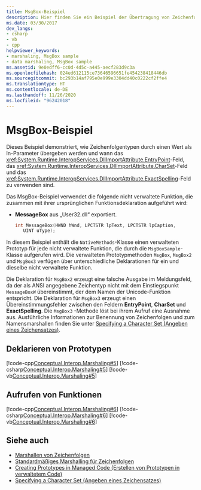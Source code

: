 ```yaml
---
title: MsgBox-Beispiel
description: Hier finden Sie ein Beispiel der Übertragung von Zeichenfolgentypen durch Werte als In-Parameter mithilfe von MsgBox. Es zeigt, wann die Felder EntryPoint, CharSet und ExactSpelling in .NET verwendet werden sollen.
ms.date: 03/30/2017
dev_langs:
- csharp
- vb
- cpp
helpviewer_keywords:
- marshaling, MsgBox sample
- data marshaling, MsgBox sample
ms.assetid: 9e0edff6-cc0d-4d5c-a445-aecf283d9c3a
ms.openlocfilehash: 024ed612115ce73646596651fe454238418446db
ms.sourcegitcommit: bc293b14af795e0e999e3304dd40c0222cf2ffe4
ms.translationtype: HT
ms.contentlocale: de-DE
ms.lasthandoff: 11/26/2020
ms.locfileid: "96242018"
---
```

# <a name="msgbox-sample"></a>MsgBox-Beispiel

Dieses Beispiel demonstriert, wie Zeichenfolgentypen durch einen Wert als In-Parameter übergeben werden und wann das <xref:System.Runtime.InteropServices.DllImportAttribute.EntryPoint>-Feld, das <xref:System.Runtime.InteropServices.DllImportAttribute.CharSet>-Feld und das <xref:System.Runtime.InteropServices.DllImportAttribute.ExactSpelling>-Feld zu verwenden sind.  
  
 Das MsgBox-Beispiel verwendet die folgende nicht verwaltete Funktion, die zusammen mit ihrer ursprünglichen Funktionsdeklaration aufgeführt wird:  
  
- **MessageBox** aus „User32.dll“ exportiert.  
  
    ```cpp
    int MessageBox(HWND hWnd, LPCTSTR lpText, LPCTSTR lpCaption,
       UINT uType);  
    ```  
  
 In diesem Beispiel enthält die `NativeMethods`-Klasse einen verwalteten Prototyp für jede nicht verwaltete Funktion, die durch die `MsgBoxSample`-Klasse aufgerufen wird. Die verwalteten Prototypmethoden `MsgBox`, `MsgBox2` und `MsgBox3` verfügen über unterschiedliche Deklarationen für ein und dieselbe nicht verwaltete Funktion.  
  
 Die Deklaration für `MsgBox2` erzeugt eine falsche Ausgabe im Meldungsfeld, da der als ANSI angegebene Zeichentyp nicht mit dem Einstiegspunkt `MessageBoxW` übereinstimmt, der dem Namen der Unicode-Funktion entspricht. Die Deklaration für `MsgBox3` erzeugt einen Übereinstimmungsfehler zwischen den Feldern **EntryPoint**, **CharSet** und **ExactSpelling**. Die `MsgBox3` -Methode löst bei ihrem Aufruf eine Ausnahme aus. Ausführliche Informationen zur Benennung von Zeichenfolgen und zum Namensmarshallen finden Sie unter [Specifying a Character Set (Angeben eines Zeichensatzes)](specifying-a-character-set.md).  
  
## <a name="declaring-prototypes"></a>Deklarieren von Prototypen  

 [!code-cpp[Conceptual.Interop.Marshaling#5](../../../samples/snippets/cpp/VS_Snippets_CLR/conceptual.interop.marshaling/cpp/msgbox.cpp#5)]
 [!code-csharp[Conceptual.Interop.Marshaling#5](../../../samples/snippets/csharp/VS_Snippets_CLR/conceptual.interop.marshaling/cs/msgbox.cs#5)]
 [!code-vb[Conceptual.Interop.Marshaling#5](../../../samples/snippets/visualbasic/VS_Snippets_CLR/conceptual.interop.marshaling/vb/msgbox.vb#5)]  
  
## <a name="calling-functions"></a>Aufrufen von Funktionen  

 [!code-cpp[Conceptual.Interop.Marshaling#6](../../../samples/snippets/cpp/VS_Snippets_CLR/conceptual.interop.marshaling/cpp/msgbox.cpp#6)]
 [!code-csharp[Conceptual.Interop.Marshaling#6](../../../samples/snippets/csharp/VS_Snippets_CLR/conceptual.interop.marshaling/cs/msgbox.cs#6)]
 [!code-vb[Conceptual.Interop.Marshaling#6](../../../samples/snippets/visualbasic/VS_Snippets_CLR/conceptual.interop.marshaling/vb/msgbox.vb#6)]  
  
## <a name="see-also"></a>Siehe auch

- [Marshallen von Zeichenfolgen](marshaling-strings.md)
- [Standardmäßiges Marshalling für Zeichenfolgen](default-marshaling-for-strings.md)
- [Creating Prototypes in Managed Code (Erstellen von Prototypen in verwaltetem Code)](creating-prototypes-in-managed-code.md)
- [Specifying a Character Set (Angeben eines Zeichensatzes)](specifying-a-character-set.md)
